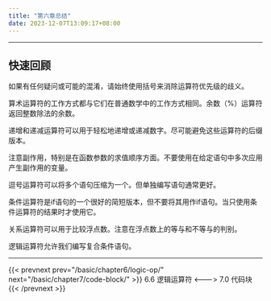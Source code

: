 ```yaml
---
title: "第六章总结"
date: 2023-12-07T13:09:17+08:00
---
```


***
## 快速回顾

如果有任何疑问或可能的混淆，请始终使用括号来消除运算符优先级的歧义。

算术运算符的工作方式都与它们在普通数学中的工作方式相同。余数（%）运算符返回整数除法的余数。

递增和递减运算符可以用于轻松地递增或递减数字。尽可能避免这些运算符的后缀版本。

注意副作用，特别是在函数参数的求值顺序方面。不要使用在给定语句中多次应用产生副作用的变量。

逗号运算符可以将多个语句压缩为一个。但单独编写语句通常更好。

条件运算符是if语句的一个很好的简短版本，但不要将其用作if语句。当只使用条件运算符的结果时才使用它。

关系运算符可以用于比较浮点数。注意在浮点数上的等与和不等与的判别。

逻辑运算符允许我们编写复合条件语句。

***

{{< prevnext prev="/basic/chapter6/logic-op/" next="/basic/chapter7/code-block/" >}}
6.6 逻辑运算符
<--->
7.0 代码块
{{< /prevnext >}}
